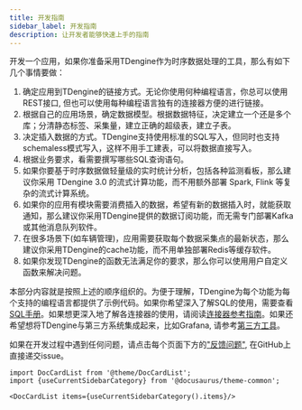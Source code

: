 ```yaml
---
title: 开发指南
sidebar_label: 开发指南
description: 让开发者能够快速上手的指南
---
```


开发一个应用，如果你准备采用TDengine作为时序数据处理的工具，那么有如下几个事情要做：
1. 确定应用到TDengine的链接方式。无论你使用何种编程语言，你总可以使用REST接口, 但也可以使用每种编程语言独有的连接器方便的进行链接。
2. 根据自己的应用场景，确定数据模型。根据数据特征，决定建立一个还是多个库；分清静态标签、采集量，建立正确的超级表，建立子表。
3. 决定插入数据的方式。TDengine支持使用标准的SQL写入，但同时也支持schemaless模式写入，这样不用手工建表，可以将数据直接写入。
4. 根据业务要求，看需要撰写哪些SQL查询语句。
5. 如果你要基于时序数据做轻量级的实时统计分析，包括各种监测看板，那么建议你采用 TDengine 3.0 的流式计算功能，而不用额外部署 Spark, Flink 等复杂的流式计算系统。
6. 如果你的应用有模块需要消费插入的数据，希望有新的数据插入时，就能获取通知，那么建议你采用TDengine提供的数据订阅功能，而无需专门部署Kafka或其他消息队列软件。
7. 在很多场景下(如车辆管理)，应用需要获取每个数据采集点的最新状态，那么建议你采用TDengine的cache功能，而不用单独部署Redis等缓存软件。
8. 如果你发现TDengine的函数无法满足你的要求，那么你可以使用用户自定义函数来解决问题。

本部分内容就是按照上述的顺序组织的。为便于理解，TDengine为每个功能为每个支持的编程语言都提供了示例代码。如果你希望深入了解SQL的使用，需要查看[SQL手册](/taos-sql/)。如果想更深入地了解各连接器的使用，请阅读[连接器参考指南](../connector/)。如果还希望想将TDengine与第三方系统集成起来，比如Grafana, 请参考[第三方工具](../third-party/)。

如果在开发过程中遇到任何问题，请点击每个页面下方的["反馈问题"](https://github.com/taosdata/TDengine/issues/new/choose), 在GitHub上直接递交issue。

```mdx-code-block
import DocCardList from '@theme/DocCardList';
import {useCurrentSidebarCategory} from '@docusaurus/theme-common';

<DocCardList items={useCurrentSidebarCategory().items}/>
```
